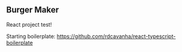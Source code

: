## Burger Maker
React project test!

Starting boilerplate:
https://github.com/rdcavanha/react-typescript-boilerplate
